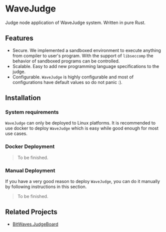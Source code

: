 # WaveJudge

Judge node application of WaveJudge system. Written in pure Rust.

## Features

* Secure. We implemented a sandboxed environment to execute anything from compiler to user's program. With the support of `libseccomp` the behavior of sandboxed programs can be controlled.
* Scalable. Easy to add new programming language specifications to the judge.
* Configurable. `WaveJudge` is highly configurable and most of configurations have default values so do not panic :).

## Installation

### System requirements

`WaveJudge` can only be deployed to Linux platforms. It is recommended to use docker to deploy `WaveJudge` which is easy while good enough for most use cases.

### Docker Deployment

> To be finished.

### Manual Deployment

If you have a very good reason to deploy `WaveJudge`, you can do it manually by following instructions in this section.

> To be finished.

## Related Projects

* [BitWaves.JudgeBoard](https://github.com/BITICPC/BitWaves.JudgeBoard)
